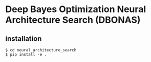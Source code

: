 # Deep Bayes Optimization Neural Architecture Search (DBONAS)

## installation

```
$ cd neural_architecture_search
$ pip install -e .
```
